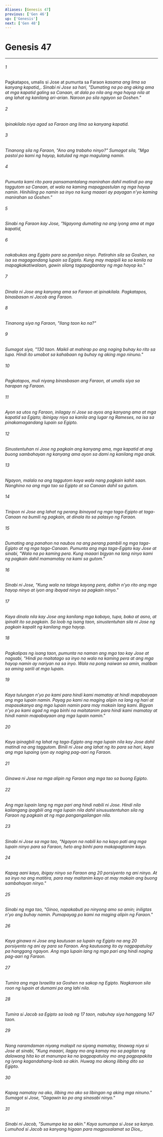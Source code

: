 ```yaml
---
Aliases: [Genesis 47]
previous: ['Gen 46']
up: ['Genesis']
next: ['Gen 48']
---
```

# Genesis 47

***






















###### 1 










Pagkatapos, umalis si Jose at pumunta sa Faraon <i class="trans-change">kasama ang lima sa kanyang kapatid_. Sinabi ni Jose sa hari, "Dumating na po ang aking ama at mga kapatid galing sa Canaan, at dala po nila ang mga hayop nila at ang lahat ng kanilang ari-arian. Naroon po sila ngayon sa Goshen." 





















###### 2 










Ipinakilala niya agad sa Faraon ang lima sa kanyang kapatid. 





















###### 3 










Tinanong sila ng Faraon, "Ano ang trabaho ninyo?" Sumagot sila, "Mga pastol po kami ng hayop, katulad ng mga magulang namin. 





















###### 4 










Pumunta kami rito para pansamantalang manirahan dahil matindi po ang taggutom sa Canaan, at wala na kaming mapagpastulan ng mga hayop namin. Hinihiling po namin sa inyo na kung maaari ay payagan nʼyo kaming manirahan sa Goshen." 





















###### 5 










Sinabi ng Faraon kay Jose, "Ngayong dumating na ang iyong ama at mga kapatid, 





















###### 6 










nakabukas ang Egipto para sa pamilya ninyo. Patirahin sila sa Goshen, na isa sa magagandang lupain sa Egipto. Kung may mapipili ka sa kanila na mapagkakatiwalaan, gawin silang tagapagbantay ng mga hayop ko." 





















###### 7 










Dinala ni Jose ang kanyang ama sa Faraon at ipinakilala. Pagkatapos, binasbasan ni Jacob ang Faraon. 





















###### 8 










Tinanong siya ng Faraon, "Ilang taon ka na?" 





















###### 9 










Sumagot siya, "130 taon. Maikli at mahirap po ang naging buhay ko rito sa lupa. Hindi ito umabot sa kahabaan ng buhay ng aking mga ninuno." 





















###### 10 










Pagkatapos, muli niyang binasbasan ang Faraon, at umalis siya sa harapan ng Faraon. 





















###### 11 










Ayon sa utos ng Faraon, inilagay ni Jose sa ayos ang kanyang ama at mga kapatid sa Egipto; ibinigay niya sa kanila ang lugar ng Rameses, na isa sa pinakamagandang lupain sa Egipto. 





















###### 12 










Sinustentuhan ni Jose ng pagkain ang kanyang ama, mga kapatid at ang buong sambahayan ng kanyang ama ayon sa dami ng kanilang mga anak. 





















###### 13 










Ngayon, malala na ang taggutom kaya wala nang pagkain kahit saan. Nanghina na ang mga tao sa Egipto at sa Canaan dahil sa gutom. 





















###### 14 










Tinipon ni Jose ang lahat ng perang ibinayad ng mga taga-Egipto at taga-Canaan na bumili ng pagkain, at dinala ito sa palasyo ng Faraon. 





















###### 15 










Dumating ang panahon na naubos na ang perang pambili ng mga taga-Egipto at ng mga taga-Canaan. Pumunta ang mga taga-Egipto kay Jose at sinabi, "Wala na po kaming pera. Kung maaari bigyan na lang ninyo kami ng pagkain dahil mamamatay na kami sa gutom." 





















###### 16 










Sinabi ni Jose, "Kung wala na talaga kayong pera, dalhin nʼyo rito ang mga hayop ninyo at iyon ang ibayad ninyo sa pagkain ninyo." 





















###### 17 










Kaya dinala nila kay Jose ang kanilang mga kabayo, tupa, baka at asno, at ipinalit ito sa pagkain. Sa loob ng isang taon, sinustentuhan sila ni Jose ng pagkain kapalit ng kanilang mga hayop. 





















###### 18 










Pagkalipas ng isang taon, pumunta na naman ang mga tao kay Jose at nagsabi, "Hindi po maitatago sa inyo na wala na kaming pera at ang mga hayop namin ay nariyan na sa inyo. Wala na pong naiwan sa amin, maliban sa aming sarili at mga lupain. 





















###### 19 










Kaya tulungan nʼyo po kami para hindi kami mamatay at hindi mapabayaan ang mga lupain namin. Payag po kami na maging alipin na lang ng hari at mapasakanya ang mga lupain namin para may makain lang kami. Bigyan nʼyo po kami agad ng mga binhi na maitatanim para hindi kami mamatay at hindi namin mapabayaan ang mga lupain namin." 





















###### 20 










Kaya ipinagbili ng lahat ng taga-Egipto ang mga lupain nila kay Jose dahil matindi na ang taggutom. Binili ni Jose ang lahat ng ito para sa hari, kaya ang mga lupaing iyon ay naging pag-aari ng Faraon. 





















###### 21 










Ginawa ni Jose na mga alipin ng Faraon ang mga tao sa buong Egipto. 





















###### 22 










Ang mga lupain lang ng mga pari ang hindi nabili ni Jose. Hindi nila kailangang ipagbili ang mga lupain nila dahil sinusustentuhan sila ng Faraon ng pagkain at ng mga pangangailangan nila. 





















###### 23 










Sinabi ni Jose sa mga tao, "Ngayon na nabili ko na kayo pati ang mga lupain ninyo para sa Faraon, heto ang binhi para makapagtanim kayo. 





















###### 24 










Kapag aani kayo, ibigay ninyo sa Faraon ang 20 porsiyento ng ani ninyo. At sa inyo na ang matitira, para may maitanim kayo at may makain ang buong sambahayan ninyo." 





















###### 25 










Sinabi ng mga tao, "Ginoo, napakabuti po ninyong amo sa amin; iniligtas nʼyo ang buhay namin. Pumapayag po kami na maging alipin ng Faraon." 





















###### 26 










Kaya ginawa ni Jose ang kautusan sa lupain ng Egipto na ang 20 porsiyento ng ani ay para sa Faraon. Ang kautusang ito ay nagpapatuloy pa hanggang ngayon. Ang mga lupain lang ng mga pari ang hindi naging pag-aari ng Faraon. 





















###### 27 










Tumira ang mga Israelita sa Goshen na sakop ng Egipto. Nagkaroon sila roon ng lupain at dumami pa ang lahi nila. 





















###### 28 










Tumira si Jacob sa Egipto sa loob ng 17 taon, nabuhay siya hanggang 147 taon. 





















###### 29 










Nang naramdaman niyang malapit na siyang mamatay, tinawag niya si Jose at sinabi, "Kung maaari, ilagay mo ang kamay mo sa pagitan ng dalawang hita ko at manumpa ka na ipagpapatuloy mo ang pagpapakita ng iyong kagandahang-loob sa akin. Huwag mo akong ilibing dito sa Egipto. 





















###### 30 










Kapag namatay na ako, ilibing mo ako sa libingan ng aking mga ninuno." Sumagot si Jose, "Gagawin ko po ang sinasabi ninyo." 





















###### 31 










Sinabi ni Jacob, "Sumumpa ka sa akin." Kaya sumumpa si Jose sa kanya. Lumuhod si Jacob sa kanyang higaan <i class="trans-change">para magpasalamat sa Dios_.

